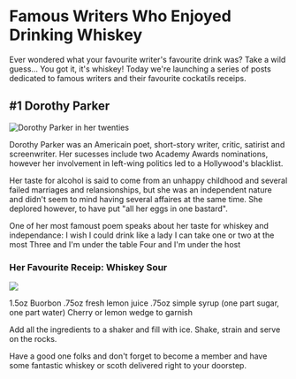 # Famous Writers Who Enjoyed Drinking Whiskey

Ever wondered what your favourite writer's favourite drink was? Take a wild guess... You got it, it's whiskey! 
Today we're launching a series of posts dedicated to famous writers and their favourite cockatils receips.

## #1 Dorothy Parker

![Dorothy Parker in her twenties](//dorothy%20parker.jpeg)

Dorothy Parker was an Americain poet, short-story writer, critic, satirist and screenwriter. Her sucesses include two Academy Awards nominations, however her involvement in left-wing politics led to a Hollywood's blacklist. 

Her taste for alcohol is said to come from an unhappy childhood and several failed marriages and relansionships, but she was an independent nature and didn't seem to mind having several affaires at the same time. She deplored however, to have put "all her eggs in one bastard". 

One of her most famoust poem speaks about her taste for whiskey and independance:
I wish I could drink like a lady
I can take one or two at the most
Three and I'm under the table
Four and I'm under the host

### Her Favourite Receip: Whiskey Sour

![](//whiskey-sour.jpg)

1.5oz Buorbon
.75oz fresh lemon juice
.75oz simple syrup (one part sugar, one part water)
Cherry or lemon wedge to garnish

Add all the ingredients to a shaker and fill with ice. Shake, strain and serve on the rocks.

Have a good one folks and don't forget to become a member and have some fantastic whiskey or scoth delivered right to your doorstep.








